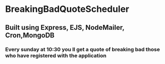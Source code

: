 # BreakingBadQuoteScheduler

## Built using Express, EJS, NodeMailer, Cron,MongoDB 

### Every sunday at 10:30 you ll get a quote of breaking bad those who have registered with the application

